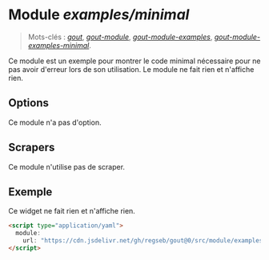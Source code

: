# Module _examples/minimal_

> Mots-clés :
> [_gout_](https://github.com/search?q=_gout_+language%3AMarkdown&type=Code&l=Markdown),
> [_gout-module_](https://github.com/search?q=_gout-module_+language%3AMarkdown&type=Code&l=Markdown),
> [_gout-module-examples_](https://github.com/search?q=_gout-module-examples_+language%3AMarkdown&type=Code&l=Markdown),
> [_gout-module-examples-minimal_](https://github.com/search?q=_gout-module-examples-minimal_+language%3AMarkdown&type=Code&l=Markdown).

Ce module est un exemple pour montrer le code minimal nécessaire pour ne pas
avoir d'erreur lors de son utilisation. Le module ne fait rien et n'affiche
rien.

## Options

Ce module n'a pas d'option.

## Scrapers

Ce module n'utilise pas de scraper.

## Exemple

Ce widget ne fait rien et n'affiche rien.

```html
<script type="application/yaml">
  module:
    url: "https://cdn.jsdelivr.net/gh/regseb/gout@0/src/module/examples/minimal/minimal.js"
</script>
```
